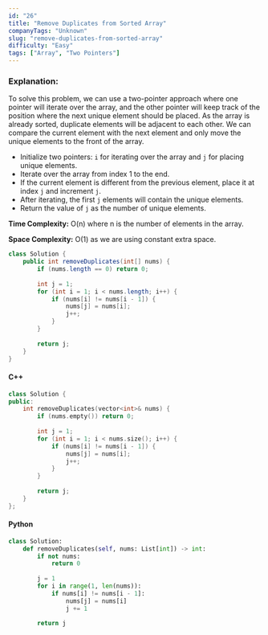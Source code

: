 ```yaml
---
id: "26"
title: "Remove Duplicates from Sorted Array"
companyTags: "Unknown"
slug: "remove-duplicates-from-sorted-array"
difficulty: "Easy"
tags: ["Array", "Two Pointers"]
---
```


### Explanation:
To solve this problem, we can use a two-pointer approach where one pointer will iterate over the array, and the other pointer will keep track of the position where the next unique element should be placed. As the array is already sorted, duplicate elements will be adjacent to each other. We can compare the current element with the next element and only move the unique elements to the front of the array.

- Initialize two pointers: `i` for iterating over the array and `j` for placing unique elements.
- Iterate over the array from index 1 to the end.
- If the current element is different from the previous element, place it at index `j` and increment `j`.
- After iterating, the first `j` elements will contain the unique elements.
- Return the value of `j` as the number of unique elements.

**Time Complexity:** O(n) where n is the number of elements in the array.

**Space Complexity:** O(1) as we are using constant extra space.

```java
class Solution {
    public int removeDuplicates(int[] nums) {
        if (nums.length == 0) return 0;
        
        int j = 1;
        for (int i = 1; i < nums.length; i++) {
            if (nums[i] != nums[i - 1]) {
                nums[j] = nums[i];
                j++;
            }
        }
        
        return j;
    }
}
```

#### C++
```cpp
class Solution {
public:
    int removeDuplicates(vector<int>& nums) {
        if (nums.empty()) return 0;
        
        int j = 1;
        for (int i = 1; i < nums.size(); i++) {
            if (nums[i] != nums[i - 1]) {
                nums[j] = nums[i];
                j++;
            }
        }
        
        return j;
    }
};
```

#### Python
```python
class Solution:
    def removeDuplicates(self, nums: List[int]) -> int:
        if not nums:
            return 0
        
        j = 1
        for i in range(1, len(nums)):
            if nums[i] != nums[i - 1]:
                nums[j] = nums[i]
                j += 1
        
        return j
```